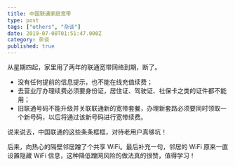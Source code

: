 ```yaml
---
title: 中国联通家庭宽带
type: post
tags: ["others", "杂谈"]
date: 2019-07-08T01:51:47.000Z
category: 杂谈
published: true
---
```


从星期四起，家里用了两年的联通宽带网络到期，断了。

- 没有任何提前的信息提示，也不能在线充值续费；
- 去营业厅办理续费必须要身份证，居住证、驾驶证、社保卡之类的证件都不能用；
- 旧联通号码不能升级并关联联通新的宽带套餐，办理新套路必须要同时领取一个新号码，以后将通过该新号码进行宽带续费。

说来说去，中国联通的这些条条框框，对待老用户真够坑！

后来，向热心的隔壁邻居蹭了个共享 WiFi。最后补充一句，邻居的 WiFi 原来一直设置隐藏 WiFi 信息，这种降低蹭网风险的做法真的很赞，值得学习！
